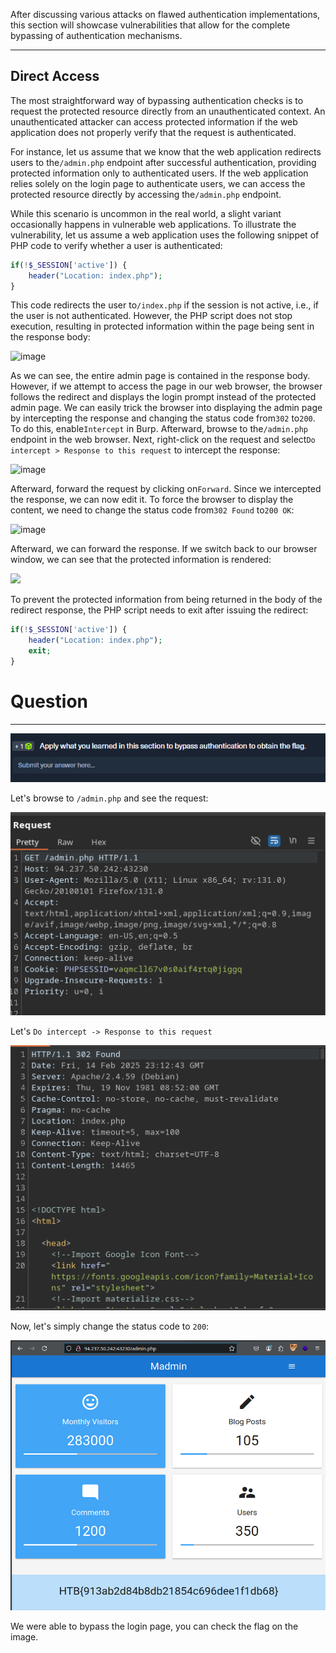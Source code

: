 ﻿After discussing various attacks on flawed authentication implementations, this section will showcase vulnerabilities that allow for the complete bypassing of authentication mechanisms.

---

## Direct Access

The most straightforward way of bypassing authentication checks is to request the protected resource directly from an unauthenticated context. An unauthenticated attacker can access protected information if the web application does not properly verify that the request is authenticated.

For instance, let us assume that we know that the web application redirects users to the`/admin.php` endpoint after successful authentication, providing protected information only to authenticated users. If the web application relies solely on the login page to authenticate users, we can access the protected resource directly by accessing the`/admin.php` endpoint.

While this scenario is uncommon in the real world, a slight variant occasionally happens in vulnerable web applications. To illustrate the vulnerability, let us assume a web application uses the following snippet of PHP code to verify whether a user is authenticated:

```php
if(!$_SESSION['active']) {
	header("Location: index.php");
}
```

This code redirects the user to`/index.php` if the session is not active, i.e., if the user is not authenticated. However, the PHP script does not stop execution, resulting in protected information within the page being sent in the response body:

![image](https://academy.hackthebox.com/storage/modules/269/bypass/bypass_directaccess_1.png)

As we can see, the entire admin page is contained in the response body. However, if we attempt to access the page in our web browser, the browser follows the redirect and displays the login prompt instead of the protected admin page. We can easily trick the browser into displaying the admin page by intercepting the response and changing the status code from`302` to`200`. To do this, enable`Intercept` in Burp. Afterward, browse to the`/admin.php` endpoint in the web browser. Next, right-click on the request and select`Do intercept > Response to this request` to intercept the response:

![image](https://academy.hackthebox.com/storage/modules/269/bypass/bypass_directaccess_2_2.png)

Afterward, forward the request by clicking on`Forward`. Since we intercepted the response, we can now edit it. To force the browser to display the content, we need to change the status code from`302 Found` to`200 OK`:

![image](https://academy.hackthebox.com/storage/modules/269/bypass/bypass_directaccess_3.png)

Afterward, we can forward the response. If we switch back to our browser window, we can see that the protected information is rendered:

 ![](https://academy.hackthebox.com/storage/modules/269/bypass/bypass_directaccess_4.png)

To prevent the protected information from being returned in the body of the redirect response, the PHP script needs to exit after issuing the redirect:

```php
if(!$_SESSION['active']) {
	header("Location: index.php");
	exit;
}
```

# Question
----


![Pasted image 20250214180955.png](../../../../IMAGES/Pasted%20image%2020250214180955.png)


Let's browse to `/admin.php` and see the request:

![Pasted image 20250214181248.png](../../../../IMAGES/Pasted%20image%2020250214181248.png)

Let's `Do intercept -> Response to this request`

![Pasted image 20250214181316.png](../../../../IMAGES/Pasted%20image%2020250214181316.png)

Now, let's simply change the status code to `200`:

![Pasted image 20250214181340.png](../../../../IMAGES/Pasted%20image%2020250214181340.png)

We were able to bypass the login page, you can check the flag on the image.
